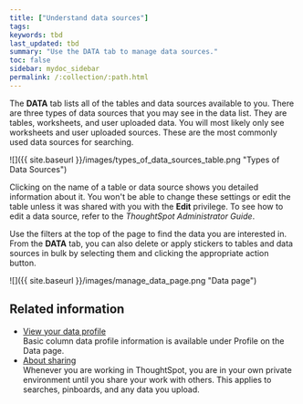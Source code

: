```yaml
---
title: ["Understand data sources"]
tags:
keywords: tbd
last_updated: tbd
summary: "Use the DATA tab to manage data sources."
toc: false
sidebar: mydoc_sidebar
permalink: /:collection/:path.html
---
```

The **DATA** tab lists all of the tables and data sources available to you. There are three types of data sources that you may see in the data list. They are tables, worksheets, and user uploaded data. You will most likely only see worksheets and user uploaded sources. These are the most commonly used data sources for searching.

![]({{ site.baseurl }}/images/types_of_data_sources_table.png "Types of Data Sources")

Clicking on the name of a table or data source shows you detailed information about it. You won't be able to change these settings or edit the table unless it was shared with you with the **Edit** privilege. To see how to edit a data source, refer to the _ThoughtSpot Administrator Guide_.


Use the filters at the top of the page to find the data you are interested in. From the **DATA** tab, you can also delete or apply stickers to tables and data sources in bulk by selecting them and clicking the appropriate action button.

![]({{ site.baseurl }}/images/manage_data_page.png "Data page")


## Related information

-   [View your data profile](/admin/loading/view-your-data-profile.html)  
Basic column data profile information is available under Profile on the Data page.
-   [About sharing](/end-user/data_view/sharing-for-end-users.html)  
Whenever you are working in ThoughtSpot, you are in your own private environment until you share your work with others. This applies to searches, pinboards, and any data you upload.
